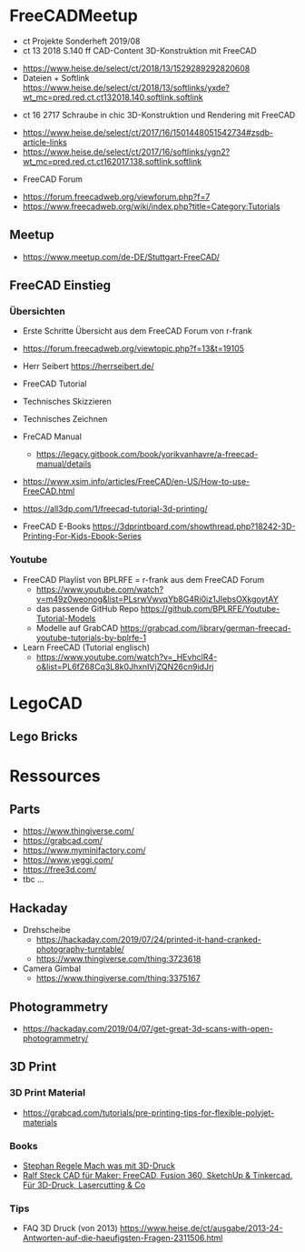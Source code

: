 # FreeCADMeetup

* ct Projekte Sonderheft 2019/08
* ct 13 2018 S.140 ff  CAD-Content 3D-Konstruktion mit FreeCAD
 - https://www.heise.de/select/ct/2018/13/1529289292820608
 - Dateien + Softlink https://www.heise.de/select/ct/2018/13/softlinks/yxde?wt_mc=pred.red.ct.ct132018.140.softlink.softlink
* ct 16 2717  Schraube in chic 3D-Konstruktion und Rendering mit FreeCAD
 - https://www.heise.de/select/ct/2017/16/1501448051542734#zsdb-article-links
 - https://www.heise.de/select/ct/2017/16/softlinks/ygn2?wt_mc=pred.red.ct.ct162017.138.softlink.softlink

* FreeCAD Forum 
 - https://forum.freecadweb.org/viewforum.php?f=7
 - https://www.freecadweb.org/wiki/index.php?title=Category:Tutorials

## Meetup
* https://www.meetup.com/de-DE/Stuttgart-FreeCAD/


## FreeCAD Einstieg

### Übersichten
* Erste Schritte Übersicht aus dem FreeCAD Forum von r-frank
 * https://forum.freecadweb.org/viewtopic.php?f=13&t=19105
 
* Herr Seibert https://herrseibert.de/
 * FreeCAD Tutorial
 * Technisches Skizzieren
 * Technisches Zeichnen

* FreCAD Manual
  * https://legacy.gitbook.com/book/yorikvanhavre/a-freecad-manual/details

* https://www.xsim.info/articles/FreeCAD/en-US/How-to-use-FreeCAD.html

* https://all3dp.com/1/freecad-tutorial-3d-printing/

* FreeCAD E-Books https://3dprintboard.com/showthread.php?18242-3D-Printing-For-Kids-Ebook-Series


### Youtube
* FreeCAD Playlist von BPLRFE = r-frank aus dem FreeCAD Forum
  * https://www.youtube.com/watch?v=m49z0weonog&list=PLsrwVwvqYb8G4Ri0iz1JIebsOXkgoytAY
  * das passende GitHub Repo https://github.com/BPLRFE/Youtube-Tutorial-Models
  * Modelle auf GrabCAD https://grabcad.com/library/german-freecad-youtube-tutorials-by-bplrfe-1
* Learn FreeCAD (Tutorial englisch)
  * https://www.youtube.com/watch?v=_HEvhclR4-o&list=PL6fZ68Cq3L8k0JhxnIVjZQN26cn9idJrj
  
  
# LegoCAD

## Lego Bricks

# Ressources

## Parts
* https://www.thingiverse.com/
* https://grabcad.com/
* https://www.myminifactory.com/
* https://www.yeggi.com/
* https://free3d.com/
* tbc ...



## Hackaday

* Drehscheibe
  * https://hackaday.com/2019/07/24/printed-it-hand-cranked-photography-turntable/
  * https://www.thingiverse.com/thing:3723618
* Camera Gimbal
  * https://www.thingiverse.com/thing:3375167

## Photogrammetry
  * https://hackaday.com/2019/04/07/get-great-3d-scans-with-open-photogrammetry/

## 3D Print

### 3D Print Material
* https://grabcad.com/tutorials/pre-printing-tips-for-flexible-polyjet-materials

### Books
* [Stephan Regele Mach was mit 3D-Druck](https://amzn.to/2N5ANFm)
* [Ralf Steck CAD für Maker: FreeCAD, Fusion 360, SketchUp & Tinkercad. Für 3D-Druck, Lasercutting & Co](https://amzn.to/2ZRmY4o)

### Tips
* FAQ 3D Druck (von 2013) https://www.heise.de/ct/ausgabe/2013-24-Antworten-auf-die-haeufigsten-Fragen-2311506.html
